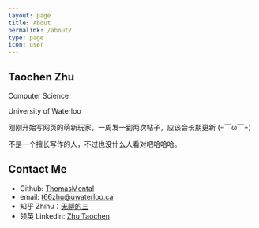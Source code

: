 ```yaml
---
layout: page
title: About
permalink: /about/
type: page
icon: user
---
```


## Taochen Zhu

Computer Science 

University of Waterloo

刚刚开始写网页的萌新玩家，一周发一到两次帖子，应该会长期更新 (=￣ω￣=)

不是一个擅长写作的人，不过也没什么人看对吧哈哈哈。

## Contact Me

* Github: [ThomasMental](https://github.com/thomasmental)
* email: [t66zhu@uwaterloo.ca](mailto:t66zhu@uwaterloo.ca)
* 知乎 Zhihu：[无聊的三](https://www.zhihu.com/people/wu-liao-de-zhu-san)
* 领英 Linkedin: [Zhu Taochen](https://www.linkedin.com/in/taochen-zhu)

